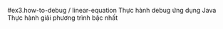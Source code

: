 #ex3.how-to-debug / linear-equation
Thực hành debug ứng dụng Java
Thực hành giải phương trình bậc nhất